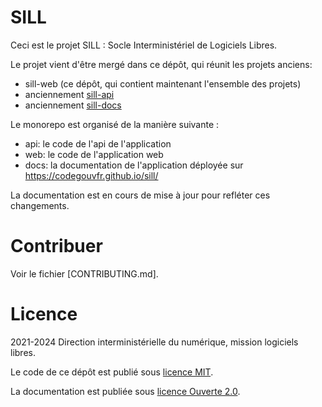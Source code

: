 # SILL

Ceci est le projet SILL : Socle Interministériel de Logiciels Libres.

Le projet vient d'être mergé dans ce dépôt, qui réunit les projets anciens:

- sill-web (ce dépôt, qui contient maintenant l'ensemble des projets)
- anciennement [sill-api](https://github.com/codegouvfr/sill-api)
- anciennement [sill-docs](https://github.com/codegouvfr/sill-docs)

Le monorepo est organisé de la manière suivante :

- api: le code de l'api de l'application
- web: le code de l'application web
- docs: la documentation de l'application déployée sur https://codegouvfr.github.io/sill/

La documentation est en cours de mise à jour pour refléter ces changements.

# Contribuer

Voir le fichier [CONTRIBUTING.md].

# Licence

2021-2024 Direction interministérielle du numérique, mission logiciels libres.

Le code de ce dépôt est publié sous [licence MIT](LICENSES/MIT.txt).

La documentation est publiée sous [licence Ouverte 2.0](LICENSES/Etalab-2.0.md).
